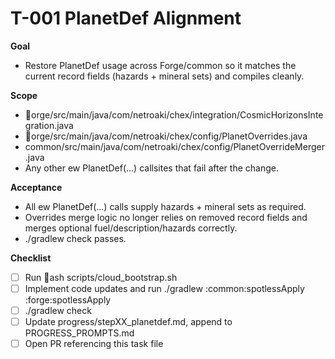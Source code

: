 # T-001 PlanetDef Alignment

**Goal**
- Restore PlanetDef usage across Forge/common so it matches the current record fields (hazards + mineral sets) and compiles cleanly.

**Scope**
- orge/src/main/java/com/netroaki/chex/integration/CosmicHorizonsIntegration.java
- orge/src/main/java/com/netroaki/chex/config/PlanetOverrides.java
- common/src/main/java/com/netroaki/chex/config/PlanetOverrideMerger.java
- Any other 
ew PlanetDef(...) callsites that fail after the change.

**Acceptance**
- All 
ew PlanetDef(...) calls supply hazards + mineral sets as required.
- Overrides merge logic no longer relies on removed record fields and merges optional fuel/description/hazards correctly.
- ./gradlew check passes.

**Checklist**
- [ ] Run ash scripts/cloud_bootstrap.sh
- [ ] Implement code updates and run ./gradlew :common:spotlessApply :forge:spotlessApply
- [ ] ./gradlew check
- [ ] Update progress/stepXX_planetdef.md, append to PROGRESS_PROMPTS.md
- [ ] Open PR referencing this task file
